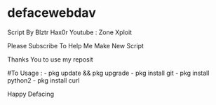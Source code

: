 # defacewebdav

Script By Blztr Hax0r
Youtube : Zone Xploit

Please Subscribe To Help Me Make New Script

Thanks You to use my reposit

 #To Usage : 
       - pkg update && pkg upgrade
       - pkg install git
       - pkg install python2
       - pkg install curl
   
  
  
  Happy Defacing
